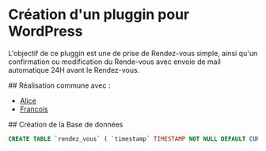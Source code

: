 # Création d'un pluggin pour WordPress

L'objectif de ce pluggin est une de prise de Rendez-vous simple, ainsi qu'un confirmation ou modification du Rende-vous avec envoie de mail automatique 24H avant le Rendez-vous.

## Réalisation commune avec :   

+ [Alice](https://github.com/Acima2)
+ [Francois](https://github.com/fm35)

## Création de la Base de données  

```SQL
CREATE TABLE `rendez_vous` ( `timestamp` TIMESTAMP NOT NULL DEFAULT CURRENT_TIMESTAMP , `id` INT NOT NULL AUTO_INCREMENT , `name` VARCHAR(255) NOT NULL , `firstname` VARCHAR(255) NOT NULL , `mail` VARCHAR(255) NOT NULL , `date` DATE NOT NULL , `animal` VARCHAR(255) NOT NULL , `name_animal` VARCHAR(255) NOT NULL , `message` VARCHAR(1024) NOT NULL , `status` TINYINT NOT NULL , PRIMARY KEY (`id`)) ENGINE = InnoDB;
```
